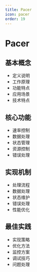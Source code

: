 ```yaml
---
title: Pacer
icon: pacer
order: 19
---
```


# Pacer

## 基本概念
- 定义说明
- 工作原理
- 功能特点
- 应用场景
- 技术特点

## 核心功能
- 速率控制
- 数据处理
- 状态管理
- 资源控制
- 错误处理

## 实现机制
- 处理流程
- 数据处理
- 状态维护
- 错误处理
- 性能优化

## 最佳实践
- 实现策略
- 优化方法
- 监控方案
- 调试技巧
- 问题处理
